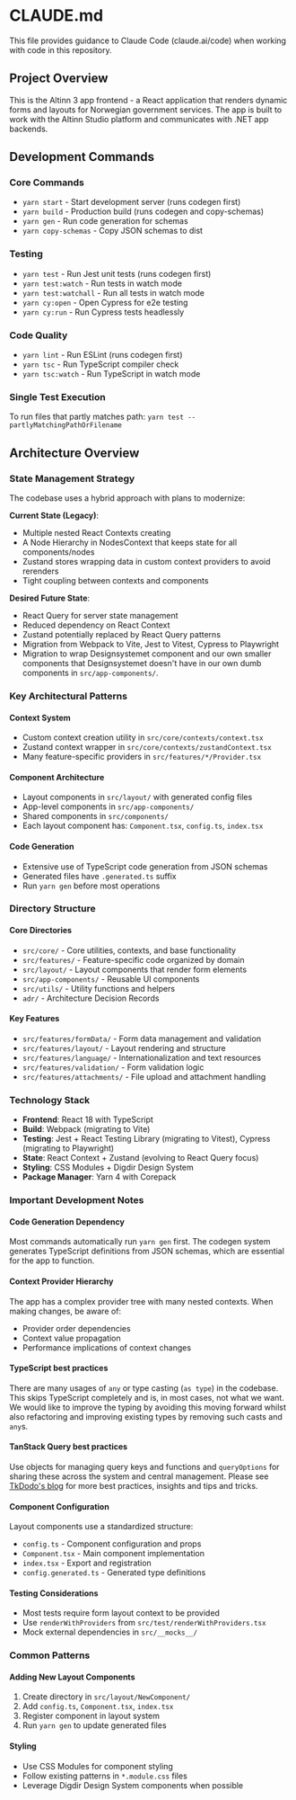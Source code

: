 # CLAUDE.md

This file provides guidance to Claude Code (claude.ai/code) when working with code in this repository.

## Project Overview

This is the Altinn 3 app frontend - a React application that renders dynamic forms and layouts for Norwegian government services. The app is built to work with the Altinn Studio platform and communicates with .NET app backends.

## Development Commands

### Core Commands

- `yarn start` - Start development server (runs codegen first)
- `yarn build` - Production build (runs codegen and copy-schemas)
- `yarn gen` - Run code generation for schemas
- `yarn copy-schemas` - Copy JSON schemas to dist

### Testing

- `yarn test` - Run Jest unit tests (runs codegen first)
- `yarn test:watch` - Run tests in watch mode
- `yarn test:watchall` - Run all tests in watch mode
- `yarn cy:open` - Open Cypress for e2e testing
- `yarn cy:run` - Run Cypress tests headlessly

### Code Quality

- `yarn lint` - Run ESLint (runs codegen first)
- `yarn tsc` - Run TypeScript compiler check
- `yarn tsc:watch` - Run TypeScript in watch mode

### Single Test Execution

To run files that partly matches path: `yarn test -- partlyMatchingPathOrFilename`

## Architecture Overview

### State Management Strategy

The codebase uses a hybrid approach with plans to modernize:

**Current State (Legacy)**:

- Multiple nested React Contexts creating
- A Node Hierarchy in NodesContext that keeps state for all components/nodes
- Zustand stores wrapping data in custom context providers to avoid rerenders
- Tight coupling between contexts and components

**Desired Future State**:

- React Query for server state management
- Reduced dependency on React Context
- Zustand potentially replaced by React Query patterns
- Migration from Webpack to Vite, Jest to Vitest, Cypress to Playwright
- Migration to wrap Designsystemet component and our own smaller components that Designsystemet doesn't have in our own dumb components in `src/app-components/`.

### Key Architectural Patterns

#### Context System

- Custom context creation utility in `src/core/contexts/context.tsx`
- Zustand context wrapper in `src/core/contexts/zustandContext.tsx`
- Many feature-specific providers in `src/features/*/Provider.tsx`

#### Component Architecture

- Layout components in `src/layout/` with generated config files
- App-level components in `src/app-components/`
- Shared components in `src/components/`
- Each layout component has: `Component.tsx`, `config.ts`, `index.tsx`

#### Code Generation

- Extensive use of TypeScript code generation from JSON schemas
- Generated files have `.generated.ts` suffix
- Run `yarn gen` before most operations

### Directory Structure

#### Core Directories

- `src/core/` - Core utilities, contexts, and base functionality
- `src/features/` - Feature-specific code organized by domain
- `src/layout/` - Layout components that render form elements
- `src/app-components/` - Reusable UI components
- `src/utils/` - Utility functions and helpers
- `adr/` - Architecture Decision Records

#### Key Features

- `src/features/formData/` - Form data management and validation
- `src/features/layout/` - Layout rendering and structure
- `src/features/language/` - Internationalization and text resources
- `src/features/validation/` - Form validation logic
- `src/features/attachments/` - File upload and attachment handling

### Technology Stack

- **Frontend**: React 18 with TypeScript
- **Build**: Webpack (migrating to Vite)
- **Testing**: Jest + React Testing Library (migrating to Vitest), Cypress (migrating to Playwright)
- **State**: React Context + Zustand (evolving to React Query focus)
- **Styling**: CSS Modules + Digdir Design System
- **Package Manager**: Yarn 4 with Corepack

### Important Development Notes

#### Code Generation Dependency

Most commands automatically run `yarn gen` first. The codegen system generates TypeScript definitions from JSON schemas, which are essential for the app to function.

#### Context Provider Hierarchy

The app has a complex provider tree with many nested contexts. When making changes, be aware of:

- Provider order dependencies
- Context value propagation
- Performance implications of context changes

#### TypeScript best practices

There are many usages of `any` or type casting (`as type`) in the codebase. This skips TypeScript completely and is, in most cases, not what we want. We would like to improve the typing by avoiding this moving forward whilst also refactoring and improving existing types by removing such casts and `any`s.

#### TanStack Query best practices

Use objects for managing query keys and functions and `queryOptions` for sharing these across the system and central management.
Please see [TkDodo's blog](https://tkdodo.eu/blog/all) for more best practices, insights and tips and tricks.

#### Component Configuration

Layout components use a standardized structure:

- `config.ts` - Component configuration and props
- `Component.tsx` - Main component implementation
- `index.tsx` - Export and registration
- `config.generated.ts` - Generated type definitions

#### Testing Considerations

- Most tests require form layout context to be provided
- Use `renderWithProviders` from `src/test/renderWithProviders.tsx`
- Mock external dependencies in `src/__mocks__/`

### Common Patterns

#### Adding New Layout Components

1. Create directory in `src/layout/NewComponent/`
2. Add `config.ts`, `Component.tsx`, `index.tsx`
3. Register component in layout system
4. Run `yarn gen` to update generated files

#### Styling

- Use CSS Modules for component styling
- Follow existing patterns in `*.module.css` files
- Leverage Digdir Design System components when possible
